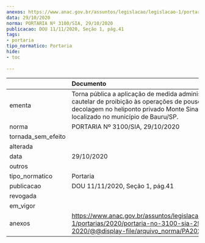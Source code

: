 ```yaml
---
anexos: https://www.anac.gov.br/assuntos/legislacao/legislacao-1/portarias/2020/portaria-no-3100-sia-29-10-2020/@@display-file/arquivo_norma/PA2020-3100.pdf
data: 29/10/2020
norma: PORTARIA Nº 3100/SIA, 29/10/2020
publicacao: DOU 11/11/2020, Seção 1, pág.41
tags:
- portaria
tipo_normatico: Portaria
hide: 
- toc 
 
---
```


|                    | Documento                                                                                                                                                                            |
|:-------------------|:-------------------------------------------------------------------------------------------------------------------------------------------------------------------------------------|
| ementa             | Torna pública a aplicação de medida administrativa cautelar de proibição às operações de pouso e decolagem no heliponto privado Monte Sinai IV, localizado no município de Bauru/SP. |
| norma              | PORTARIA Nº 3100/SIA, 29/10/2020                                                                                                                                                     |
| tornada_sem_efeito |                                                                                                                                                                                      |
| alterada           |                                                                                                                                                                                      |
| data               | 29/10/2020                                                                                                                                                                           |
| outros             |                                                                                                                                                                                      |
| tipo_normatico     | Portaria                                                                                                                                                                             |
| publicacao         | DOU 11/11/2020, Seção 1, pág.41                                                                                                                                                      |
| revogada           |                                                                                                                                                                                      |
| em_vigor           |                                                                                                                                                                                      |
| anexos             | https://www.anac.gov.br/assuntos/legislacao/legislacao-1/portarias/2020/portaria-no-3100-sia-29-10-2020/@@display-file/arquivo_norma/PA2020-3100.pdf                                 |